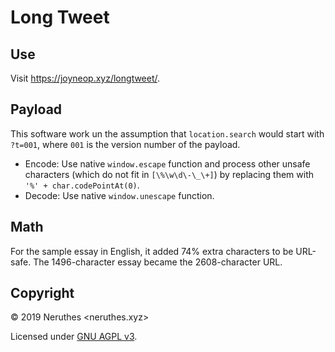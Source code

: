# Long Tweet

## Use

Visit <https://joyneop.xyz/longtweet/>.

## Payload

This software work un the assumption that `location.search` would start with `?t=001`, where `001` is the version number of the payload.

- Encode: Use native `window.escape` function and process other unsafe characters (which do not fit in `[\%\w\d\-\_\+]`) by replacing them with `'%' + char.codePointAt(0)`.
- Decode: Use native `window.unescape` function.

## Math

For the sample essay in English, it added 74% extra characters to be URL-safe. The 1496-character essay became the 2608-character URL.

## Copyright

© 2019 Neruthes <neruthes.xyz>

Licensed under [GNU AGPL v3](https://www.gnu.org/licenses/agpl-3.0.html).
